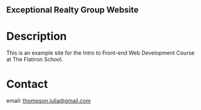 Exceptional Realty Group Website
---

# Description

This is an example site for the Intro to Front-end Web Development Course at The Flatiron School. 

# Contact

email: thompson.julia@gmail.com

